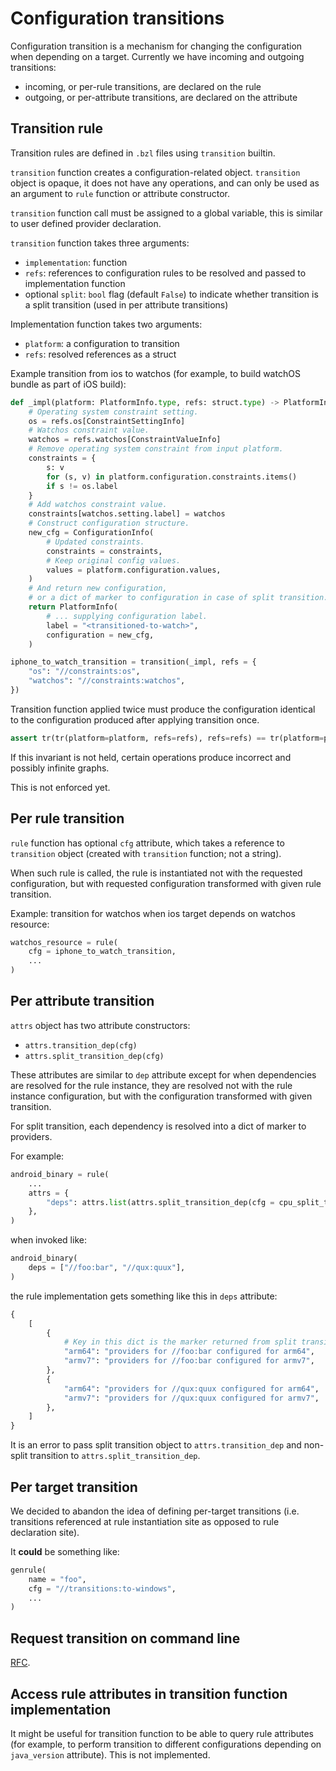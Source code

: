 # Configuration transitions

Configuration transition is a mechanism for changing the configuration
when depending on a target. Currently we have incoming and outgoing transitions:
* incoming, or per-rule transitions, are declared on the rule
* outgoing, or per-attribute transitions, are declared on the attribute

## Transition rule

Transition rules are defined in `.bzl` files using `transition` builtin.

`transition` function creates a configuration-related object.
`transition` object is opaque, it does not have any operations,
and can only be used as an argument to `rule` function or attribute constructor.

`transition` function call must be assigned to a global variable,
this is similar to user defined provider declaration.

`transition` function takes three arguments:
* `implementation`: function
* `refs`: references to configuration rules to be resolved and passed to implementation function
* optional `split`: `bool` flag (default `False`) to indicate whether transition
  is a split transition (used in per attribute transitions)

Implementation function takes two arguments:
* `platform`: a configuration to transition
* `refs`: resolved references as a struct

Example transition from ios to watchos (for example, to build watchOS bundle
as part of iOS build):

```python
def _impl(platform: PlatformInfo.type, refs: struct.type) -> PlatformInfo.type:
    # Operating system constraint setting.
    os = refs.os[ConstraintSettingInfo]
    # Watchos constraint value.
    watchos = refs.watchos[ConstraintValueInfo]
    # Remove operating system constraint from input platform.
    constraints = {
        s: v
        for (s, v) in platform.configuration.constraints.items()
        if s != os.label
    }
    # Add watchos constraint value.
    constraints[watchos.setting.label] = watchos
    # Construct configuration structure.
    new_cfg = ConfigurationInfo(
        # Updated constraints.
        constraints = constraints,
        # Keep original config values.
        values = platform.configuration.values,
    )
    # And return new configuration,
    # or a dict of marker to configuration in case of split transition.
    return PlatformInfo(
        # ... supplying configuration label.
        label = "<transitioned-to-watch>",
        configuration = new_cfg,
    )

iphone_to_watch_transition = transition(_impl, refs = {
    "os": "//constraints:os",
    "watchos": "//constraints:watchos",
})
```

Transition function applied twice must produce the configuration identical
to the configuration produced after applying transition once.

```python
assert tr(tr(platform=platform, refs=refs), refs=refs) == tr(platform=platform, refs=refs)
```

If this invariant is not held, certain operations produce incorrect
and possibly infinite graphs.

This is not enforced yet.

## Per rule transition

`rule` function has optional `cfg` attribute, which takes a reference to `transition` object
(created with `transition` function; not a string).

When such rule is called, the rule is instantiated not with the requested configuration,
but with requested configuration transformed with given rule transition.

Example: transition for watchos when ios target depends on watchos resource:

```python
watchos_resource = rule(
    cfg = iphone_to_watch_transition,
    ...
)
```

## Per attribute transition

`attrs` object has two attribute constructors:
* `attrs.transition_dep(cfg)`
* `attrs.split_transition_dep(cfg)`

These attributes are similar to `dep` attribute except for when dependencies are resolved
for the rule instance, they are resolved not with the rule instance configuration,
but with the configuration transformed with given transition.

For split transition, each dependency is resolved into a dict of marker to providers.

For example:

```python
android_binary = rule(
    ...
    attrs = {
        "deps": attrs.list(attrs.split_transition_dep(cfg = cpu_split_transition), default = []),
    },
)
```

when invoked like:

```python
android_binary(
    deps = ["//foo:bar", "//qux:quux"],
)
```

the rule implementation gets something like this in `deps` attribute:

```python
{
    [
        {
            # Key in this dict is the marker returned from split transition impl function.
            "arm64": "providers for //foo:bar configured for arm64",
            "armv7": "providers for //foo:bar configured for armv7",
        },
        {
            "arm64": "providers for //qux:quux configured for arm64",
            "armv7": "providers for //qux:quux configured for armv7",
        },
    ]
}
```

It is an error to pass split transition object to `attrs.transition_dep`
and non-split transition to `attrs.split_transition_dep`.

## Per target transition

We decided to abandon the idea of defining per-target transitions
(i.e. transitions referenced at rule instantiation site as opposed to rule declaration site).

It **could** be something like:

```python
genrule(
    name = "foo",
    cfg = "//transitions:to-windows",
    ...
)
```

## Request transition on command line

[RFC](https://www.internalfb.com/diff/D35136639).

## Access rule attributes in transition function implementation

It might be useful for transition function to be able to query rule attributes
(for example, to perform transition to different configurations depending on
`java_version` attribute). This is not implemented.
